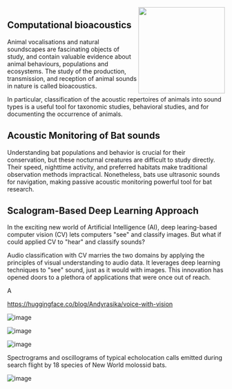 
<img align="right" width="200" height="200" src="https://avatars.githubusercontent.com/u/115706761?s=400&u=7c6cae892816e172b0b7eef99f2d32adb948c6ad&v=4">

## Computational bioacoustics

Animal vocalisations and natural soundscapes are fascinating objects of study, and contain valuable evidence about animal behaviours, populations and ecosystems.
The study of the production, transmission, and reception of animal sounds in nature is called bioacoustics.

In particular, classification of the acoustic repertoires of animals into sound types is a useful tool for taxonomic studies, behavioral studies, and for documenting the occurrence of animals.

## Acoustic Monitoring of Bat sounds

Understanding bat populations and behavior is crucial for their conservation, but these nocturnal creatures are difficult to study directly. Their speed, nighttime activity, and preferred habitats make traditional observation methods impractical. Nonetheless, bats use ultrasonic sounds for navigation, making passive acoustic monitoring powerful tool for bat research.
 

## Scalogram-Based Deep Learning Approach 

In the exciting new world of Artificial Intelligence (AI), deep learing-based computer vision (CV)   lets computers "see" and classify images. But what if could applied CV to "hear"  and classify sounds? 

Audio classification with CV marries the two domains by applying the principles of visual understanding to audio data. It leverages deep learning techniques to "see" sound, just as it would with images. This innovation has opened doors to a plethora of applications that were once out of reach.

A 

https://huggingface.co/blog/Andyrasika/voice-with-vision


![image](https://github.com/HR-DATA-FABRIC/CLASSIFYING_ANIMAL_SOUNDS-with-MACHINE_LEARNING/assets/684692/f48cc7d4-8497-4610-93ef-a18c219f5546)



![image](https://github.com/HR-DATA-FABRIC/CLASSIFYING_ANIMAL_SOUNDS-with-MACHINE_LEARNING/assets/684692/3273ff1c-bbec-49f6-a89d-157202d18773)

![image](https://github.com/HR-DATA-FABRIC/CLASSIFYING_ANIMAL_SOUNDS-with-MACHINE_LEARNING/assets/684692/e2ad7597-484b-40d3-b02e-15ca445b0a9b)

Spectrograms and oscillograms of typical echolocation calls emitted during search flight by 18
species of New World molossid bats.



![image](https://github.com/HR-DATA-FABRIC/CLASSIFYING_ANIMAL_SOUNDS-with-MACHINE_LEARNING/assets/684692/2bd3776f-9e19-4da3-82bb-32f77fb7e187)

